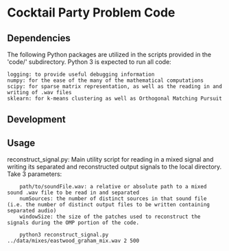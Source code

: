 # Cocktail Party Problem Code

## Dependencies
The following Python packages are utilized in the scripts provided in the 'code/' subdirectory. Python 3 is expected to run all code:

	logging: to provide useful debugging information
	numpy: for the ease of the many of the mathematical computations	 
	scipy: for sparse matrix representation, as well as the reading in and writing of .wav files
	sklearn: for k-means clustering as well as Orthogonal Matching Pursuit

## Development

## Usage
reconstruct_signal.py:
	Main utility script for reading in a mixed signal and writing its separated and reconstructed output signals to the local directory. Take 3 parameters:

		path/to/soundFile.wav: a relative or absolute path to a mixed sound .wav file to be read in and separated
		numSources: the number of distinct sources in that sound file (i.e. the number of distinct output files to be written containing separated audio)
		windowSize: the size of the patches used to reconstruct the signals during the OMP portion of the code.

		python3 reconstruct_signal.py ../data/mixes/eastwood_graham_mix.wav 2 500		
